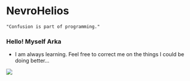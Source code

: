 # NevroHelios


`"Confusion is part of programming."`

### Hello! Myself Arka
- I am always learning. Feel free to correct me on the things I could be doing better...

<picture>
  <source
    srcset="https://github-readme-stats.vercel.app/api?username=NevroHelios&show_icons=true&theme=dracula"
    media="(prefers-color-scheme: dark)"
  />
  <source
    srcset="https://github-readme-stats.vercel.app/api?username=NevroHelios&show_icons=true"
    media="(prefers-color-scheme: light), (prefers-color-scheme: no-preference)"
  />
  <img src="https://github-readme-stats.vercel.app/api?username=NevroHelios&show_icons=true" />
</picture>
